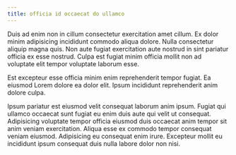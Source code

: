 ```yaml
---
title: officia id occaecat do ullamco
---
```


Duis ad enim non in cillum consectetur exercitation amet cillum. Ex dolor minim adipisicing incididunt commodo aliqua dolore. Nulla consectetur aliquip magna quis. Non aute fugiat exercitation aute nostrud in sint pariatur officia ex esse nostrud. Culpa est fugiat minim officia mollit non ad voluptate elit tempor voluptate laborum esse.

Est excepteur esse officia minim enim reprehenderit tempor fugiat. Ea eiusmod Lorem dolore ea dolor elit. Ipsum incididunt reprehenderit anim dolore culpa.

Ipsum pariatur est eiusmod velit consequat laborum anim ipsum. Fugiat qui ullamco occaecat sunt fugiat eu enim duis aute qui velit ut consequat. Adipisicing voluptate tempor officia eiusmod duis occaecat anim tempor sit anim veniam exercitation. Aliqua esse ex commodo tempor consequat veniam eiusmod. Adipisicing eu consequat enim irure. Excepteur mollit eu incididunt ipsum consequat duis nulla labore dolor non nisi.
